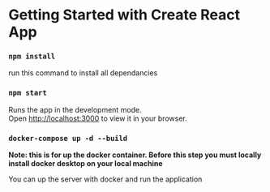 # Getting Started with Create React App

### `npm install`

run this command to install all dependancies

### `npm start`

Runs the app in the development mode.\
Open [http://localhost:3000](http://localhost:3000) to view it in your browser.

### `docker-compose up -d --build`

**Note: this is for up the docker container. Before this step you must locally install docker desktop on your local machine**

You can up the server with docker and run the application
